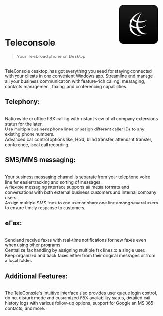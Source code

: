 <img src="icon.png" align="right" />
<br/>
<br/>
<br/>
<br/>

# Teleconsole
> Your Telebroad phone on Desktop

<br/>
TeleConsole desktop, has got everything you need for staying connected with your clients in one convenient Windows app. Streamline and manage all your business communication with feature-rich calling, messaging, contacts management, faxing, and conferencing capabilities.


## Telephony:
<br/>
Nationwide or office PBX calling with instant view of all company extensions status for the later.
<br/>
Use multiple business phone lines or assign different caller IDs to any existing phone numbers.
<br/>
Advanced call control options like, Hold, blind transfer, attendant transfer, conference, local call recording.


## SMS/MMS messaging:
<br/>
Your business messaging channel is separate from your telephone voice line for easier tracking and sorting of messages.
<br/>
A flexible messaging interface supports all media formats and conversations with both external business customers and internal company users.
<br/>
Assign multiple SMS lines to one user or share one line among several users to ensure timely response to customers.
<br/>

## eFax:
<br/>
Send and receive faxes with real-time notifications for new faxes even when using other programs.
<br/>
Centralize fax handling by assigning multiple fax lines to a single user.
<br/>
Keep organized and track faxes either from their original messages or from a local folder.
<br/>

## Additional Features:
<br/>
The TeleConsole's intuitive interface also provides user queue login control, do not disturb mode and customized PBX availability status, detailed call history logs with various follow-up options, support for Google an MS 365 contacts, and more.
<br/>